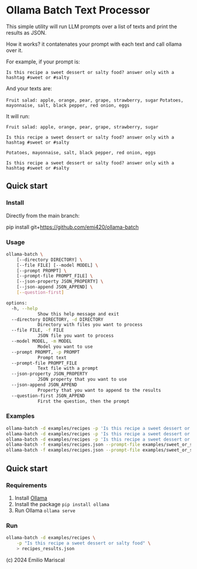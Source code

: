 # Ollama Batch Text Processor

This simple utility will run LLM prompts over a list of texts
and print the results as JSON.

How it works? it contatenates your prompt with each text and call ollama over it.

For example, if your prompt is:

`Is this recipe a sweet dessert or salty food? answer only with a hashtag #sweet or #salty`

And your texts are:

`Fruit salad: apple, orange, pear, grape, strawberry, sugar`
`Potatoes, mayonnaise, salt, black pepper, red onion, eggs`

It will run:

```
Fruit salad: apple, orange, pear, grape, strawberry, sugar

Is this recipe a sweet dessert or salty food? answer only with a hashtag #sweet or #salty
```

```
Potatoes, mayonnaise, salt, black pepper, red onion, eggs

Is this recipe a sweet dessert or salty food? answer only with a hashtag #sweet or #salty
```


## Quick start

### Install

Directly from the main branch:

pip install git+https://github.com/emi420/ollama-batch

### Usage

```sh
ollama-batch \
    [--directory DIRECTORY] \
    [--file FILE] [--model MODEL] \
    [--prompt PROMPT] \
    [--prompt-file PROMPT_FILE] \
    [--json-property JSON_PROPERTY] \
    [--json-append JSON_APPEND] \
    [--question-first]

options:
  -h, --help
            Show this help message and exit
  --directory DIRECTORY, -d DIRECTORY
            Directory with files you want to process
  --file FILE, -f FILE
            JSON file you want to process
  --model MODEL, -m MODEL
            Model you want to use
  --prompt PROMPT, -p PROMPT
            Prompt text
  --prompt-file PROMPT_FILE
            Text file with a prompt
  --json-property JSON_PROPERTY
            JSON property that you want to use
  --json-append JSON_APPEND
            Property that you want to append to the results
  --question-first JSON_APPEND
            First the question, then the prompt
```

### Examples

```bash
ollama-batch -d examples/recipes -p 'Is this recipe a sweet dessert or salty food?'
ollama-batch -d examples/recipes -p 'Is this recipe a sweet dessert or salty food?' --json-property=ingredients
ollama-batch -d examples/recipes -p 'Is this recipe a sweet dessert or salty food?' --json-property=title
ollama-batch -f examples/recipes.json --prompt-file examples/sweet_or_salty.txt
ollama-batch -f examples/recipes.json --prompt-file examples/sweet_or_salty.txt --json-append=title,url
```

## Quick start

### Requirements

1. Install [Ollama](https://ollama.com/download)
2. Install the package `pip install ollama`
3. Run Ollama `ollama serve`

### Run

```sh
ollama-batch -d examples/recipes \
    -p "Is this recipe a sweet dessert or salty food" \
    > recipes_results.json
```

(c) 2024 Emilio Mariscal
